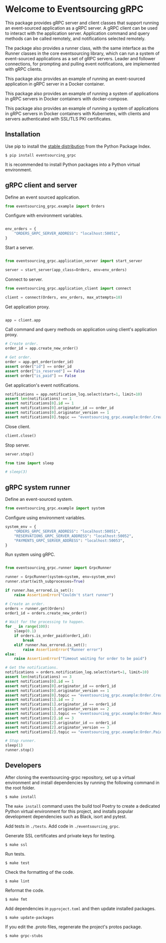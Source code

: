 # Welcome to Eventsourcing gRPC

This package provides gRPC server and client classes that support running an
event-sourced application as a gRPC server. A gRPC client can be used to interact
with the application server. Application command and query methods can be called
remotely, and notifications selected remotely.

The package also provides a runner class, with the same interface as the Runner
classes in the core eventsourcing library, which can run a system of event-sourced
applications as a set of gRPC servers. Leader and follower connections, for prompting
and pulling event notifications, are implemented with gRPC clients.

This package also provides an example of running an event-sourced application in
gRPC server in a Docker container.

This package also provides an example of running a system of applications
in gRPC servers in Docker containers with docker-compose.

This package also provides an example of running a system of applications
in gRPC servers in Docker containers with Kubernetes, with clients and
servers authenticated with SSL/TLS PKI certificates.

## Installation

Use pip to install the [stable distribution](https://pypi.org/project/eventsourcing-grpc/)
from the Python Package Index.

    $ pip install eventsourcing_grpc

It is recommended to install Python packages into a Python virtual environment.


## gRPC client and server

Define an event sourced application.

```python
from eventsourcing_grpc.example import Orders
```

Configure with environment variables.

```python

env_orders = {
    "ORDERS_GRPC_SERVER_ADDRESS": "localhost:50051",
}

```

Start a server.

```python

from eventsourcing_grpc.application_server import start_server

server = start_server(app_class=Orders, env=env_orders)

```

Connect to server.

```python
from eventsourcing_grpc.application_client import connect

client = connect(Orders, env_orders, max_attempts=10)

```

Get application proxy.

```python

app = client.app

```

Call command and query methods on application using client's application proxy.

```python
# Create order.
order_id = app.create_new_order()

# Get order.
order = app.get_order(order_id)
assert order["id"] == order_id
assert order["is_reserved"] == False
assert order["is_paid"] == False

```

Get application's event notifications.

```python
notifications = app.notification_log.select(start=1, limit=10)
assert len(notifications) == 1
assert notifications[0].id == 1
assert notifications[0].originator_id == order_id
assert notifications[0].originator_version == 1
assert notifications[0].topic == "eventsourcing_grpc.example:Order.Created"
```

Close client.

```python
client.close()
```

Stop server.
```python
server.stop()
```

```python
from time import sleep

# sleep(3)
```

## gRPC system runner

Define an event-sourced system.

```python
from eventsourcing_grpc.example import system
```

Configure using environment variables.

```python
system_env = {
    "ORDERS_GRPC_SERVER_ADDRESS": "localhost:50051",
    "RESERVATIONS_GRPC_SERVER_ADDRESS": "localhost:50052",
    "PAYMENTS_GRPC_SERVER_ADDRESS": "localhost:50053",
}
```

Run system using gRPC.

```python

from eventsourcing_grpc.runner import GrpcRunner

runner = GrpcRunner(system=system, env=system_env)
runner.start(with_subprocesses=True)

if runner.has_errored.is_set():
    raise AssertionError("Couldn't start runner")

# Create an order.
orders = runner.get(Orders)
order1_id = orders.create_new_order()

# Wait for the processing to happen.
for _ in range(100):
    sleep(0.1)
    if orders.is_order_paid(order1_id):
        break
    elif runner.has_errored.is_set():
        raise AssertionError("Runner error")
else:
    raise AssertionError("Timeout waiting for order to be paid")

# Get the notifications.
notifications = orders.notification_log.select(start=1, limit=10)
assert len(notifications) == 3
assert notifications[0].id == 1
assert notifications[0].originator_id == order1_id
assert notifications[0].originator_version == 1
assert notifications[0].topic == "eventsourcing_grpc.example:Order.Created"
assert notifications[1].id == 2
assert notifications[1].originator_id == order1_id
assert notifications[1].originator_version == 2
assert notifications[1].topic == "eventsourcing_grpc.example:Order.Reserved"
assert notifications[2].id == 3
assert notifications[2].originator_id == order1_id
assert notifications[2].originator_version == 3
assert notifications[2].topic == "eventsourcing_grpc.example:Order.Paid"

# Stop runner.
sleep(1)
runner.stop()

```

## Developers

After cloning the eventsourcing-grpc repository, set up a virtual
environment and install dependencies by running the following command in the
root folder.

    $ make install

The ``make install`` command uses the build tool Poetry to create a dedicated
Python virtual environment for this project, and installs popular development
dependencies such as Black, isort and pytest.

Add tests in `./tests`. Add code in `./eventsourcing_grpc`.

Generate SSL certificates and private keys for testing.

    $ make ssl

Run tests.

    $ make test

Check the formatting of the code.

    $ make lint

Reformat the code.

    $ make fmt

Add dependencies in `pyproject.toml` and then update installed packages.

    $ make update-packages

If you edit the .proto files, regenerate the project's protos package.

    $ make grpc-stubs
